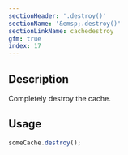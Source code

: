 ```yaml
---
sectionHeader: '.destroy()'
sectionName: '&emsp;.destroy()'
sectionLinkName: cachedestroy
gfm: true
index: 17
---
```

## Description
Completely destroy the cache.

## Usage

```javascript
someCache.destroy();
```